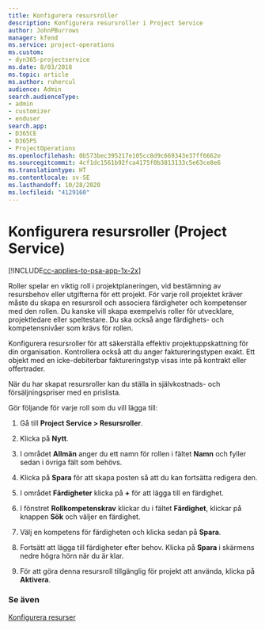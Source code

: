 ```yaml
---
title: Konfigurera resursroller
description: Konfigurera resursroller i Project Service
author: JohnPBurrows
manager: kfend
ms.service: project-operations
ms.custom:
- dyn365-projectservice
ms.date: 8/03/2018
ms.topic: article
ms.author: ruhercul
audience: Admin
search.audienceType:
- admin
- customizer
- enduser
search.app:
- D365CE
- D365PS
- ProjectOperations
ms.openlocfilehash: 0b573bec395217e105cc8d9c669343e37ff6662e
ms.sourcegitcommit: 4cf1dc1561b92fca4175f0b3813133c5e63ce8e6
ms.translationtype: HT
ms.contentlocale: sv-SE
ms.lasthandoff: 10/28/2020
ms.locfileid: "4129160"
---
```

# <a name="configure-resource-roles-project-service"></a>Konfigurera resursroller (Project Service)

[!INCLUDE[cc-applies-to-psa-app-1x-2x](../includes/cc-applies-to-psa-app-1x-2x.md)]

Roller spelar en viktig roll i projektplaneringen, vid bestämning av resursbehov eller utgifterna för ett projekt. För varje roll projektet kräver måste du skapa en resursroll och associera färdigheter och kompetenser med den rollen. Du kanske vill skapa exempelvis roller för utvecklare, projektledare eller speltestare. Du ska också ange färdighets- och kompetensnivåer som krävs för rollen.  
  
 Konfigurera resursroller för att säkerställa effektiv projektuppskattning för din organisation.  Kontrollera också att du anger faktureringstypen exakt. Ett objekt med en icke-debiterbar faktureringstyp visas inte på kontrakt eller offertrader.  
  
 När du har skapat resursroller kan du ställa in självkostnads- och försäljningspriser med en prislista.  
  
 Gör följande för varje roll som du vill lägga till:  
  
1.  Gå till **Project Service > Resursroller**.  
  
2.  Klicka på **Nytt**.  
  
3.  I området **Allmän** anger du ett namn för rollen i fältet **Namn** och fyller sedan i övriga fält som behövs.  
  
4.  Klicka på **Spara** för att skapa posten så att du kan fortsätta redigera den.  
  
5.  I området **Färdigheter** klicka på **+** för att lägga till en färdighet.  
  
6.  I fönstret **Rollkompetenskrav** klickar du i fältet **Färdighet**, klickar på knappen **Sök** och väljer en färdighet.  
  
7.  Välj en kompetens för färdigheten och klicka sedan på **Spara**.  
  
8.  Fortsätt att lägga till färdigheter efter behov. Klicka på **Spara** i skärmens nedre högra hörn när du är klar.  
  
9. För att göra denna resursroll tillgänglig för projekt att använda, klicka på **Aktivera**.  
  
### <a name="see-also"></a>Se även  
 [Konfigurera resurser](../psa/set-up-resources.md)
